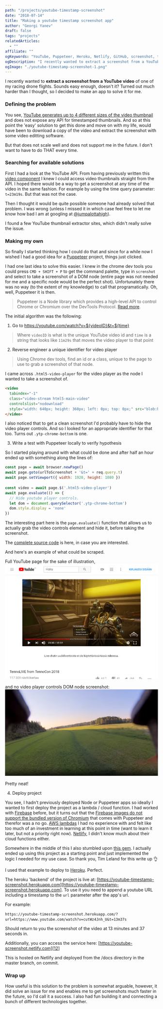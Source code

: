 ```yaml
---
path: "/projects/youtube-timestamp-screenshot"
date: "2018-07-14"
title: "Making a youtube timestamp screenshot app"
author: "Georgi Yanev"
draft: false
tags: "projects"
relatedArticles:
  - ""
affiliate: ""
ogKeywords: "YouTube, Puppeteer, Heroku, Netlify, GitHub, screenshot, timestamp, scrape, learning, developing, making open source, web dev, dev ops, life-long learning, node.js, javascript, es6"
ogDescription: "I recently wanted to extract a screenshot from a YouTube video of one of my racing drone flights. Sounds easy enough, doesn't it? Turned out much harder than I thought, so I decided to make an app to solve it."
ogImage: "./youtube-timestamp-screenshot-1.png"
---
```


I recently wanted to **extract a screenshot from a YouTube video** of one of my racing drone flights. Sounds easy enough, doesn't it? Turned out much harder than I thought, so I decided to make an app to solve it for me.

### Defining the problem

You see, [YouTube generates up to 4 different sizes of the video thumbnail][8] and does not expose any API for timestamped thumbnails. And so at this point the 'easy' solution to get this done and move on with my life, would have been to download a copy of the video and extract the screenshot with some video editting software.

But that does not scale well and does not support me in the future. I don't want to have to do THAT every time.

### Searching for available solutions

First I had a look at the YouTube API. From having previously written this [video component][2] I knew I could access video thumbnails straight from the API. I hoped there would be a way to get a screenshot at any time of the video in the same fashion. For example by using the time query parameter: `t=23m19s`. But that was not the case.

Then I thought it would be quite possible someone had already solved that problem. I was wrong (unless I missed it in which case feel free to let me know how bad I am at googling at [@jumpalottahigh][1]).

I found a few YouTube thumbnail extractor sites, which didn't really solve the issue.

### Making my own

So finally I started thinking how I could do that and since for a while now I wished I had a good idea for a [Puppeteer][3] project, things just clicked.

I had one last idea to solve this easier. I knew in the chrome dev tools you could press `CMD + SHIFT + P` to get the command palette, type in `screnshot` and select to take a screenshot of a DOM node (entire page was not needed for me and a specific node would be the perfect shot). Unfortunately there was no way (to the extent of my knowledge) to call that programatically. Oh, well, Puppeteer it is then.

> Puppeteer is a Node library which provides a high-level API to control Chrome or Chromium over the DevTools Protocol. [Read more][3].

The initial algorithm was the following:

1.  Go to https://youtube.com/watch?v=${videoID}&t=${time}

> Where `videoID` is what is the unique YouTube video id and `time` is a string that looks like `11m29s` that moves the video player to that point

2.  Reverse engineer a unique identifier for video player

> Using Chrome dev tools, find an id or a class, unique to the page to use to grab a screenshot of that node.

I came across `.html5-video-player` for the video player as the node I wanted to take a screenshot of.

```html
<video
  tabindex="-1"
  class="video-stream html5-main-video"
  controlslist="nodownload"
  style="width: 640px; height: 360px; left: 0px; top: 0px;" src="blob:https://www.youtube.com/d631f977-4993-41f2-990d-d1374d8918e9">
</video>
```

I also noticed that to get a clean screenshot I'd probably have to hide the video player controls. And so I looked for an appropriate identifier for that too. Turns out `.ytp-chrome-bottom` is one.

3.  Write a test with Puppeteer locally to verify hypothesis

So I started playing around with what could be done and after half an hour ended up with something along the lines of:

```javascript
const page = await browser.newPage()
await page.goto(urlToScreenshot + '&t=' + req.query.t)
await page.setViewport({ width: 1920, height: 1080 })

const video = await page.$('.html5-video-player')
await page.evaluate(() => {
  // Hide youtube player controls.
  let dom = document.querySelector('.ytp-chrome-bottom')
  dom.style.display = 'none'
})
```

The interesting part here is the `page.evaluate()` function that allows us to actually grab the video controls element and hide it, before taking the screenshot.

The [complete source code][9] is here, in case you are interested.

And here's an example of what could be scraped.

Full YouTube page for the sake of illustration,
![Full page YouTube Puppeteer screenshot](youtube-timestamp-screenshot-1.png)

and no video player controls DOM node screenshot:
![No video player controls DOM node screenshot using Puppeteer](youtube-timestamp-screenshot-2.png)

Pretty neat!

4.  Deploy project

You see, I hadn't previously deployed Node or Puppeteer apps so ideally I wanted to first deploy the project as a lambda / cloud function. I had worked with [Firebase][5] before, but it turns out that the [Firebase images do not support the bundled version of Chromium][10] that comes with Puppeteer and therefor was a no go. [AWS lambdas][6] I had no experience with and felt like too much of an investment in learning at this point in time (want to learn it later, but not a priority right now). [Netlify][4], I didn't know much about their cloud functions either.

Somewhere in the middle of this I also stumbled upon [this gem][11]. I actually ended up using this project as a starting point and just implemented the logic I needed for my use case. So thank you, Tim Leland for this write up 👌

I used that example to deploy to [Heroku][7]. Perfect.

The heroku 'backend' of the project is live at: [https://youtube-timestamp-screenshot.herokuapp.com][https://youtube-timestamp-screenshot.herokuapp.com].
To use it you need to append a youtube URL including a timestamp to the `url` parameter after the app's url.

For example:

`https://youtube-timestamp-screenshot.herokuapp.com/?url=https://www.youtube.com/watch?v=cutWz4Jnh_U&t=13m37s`

Should return to you the screenshot of the video at 13 minutes and 37 seconds in.

Additionally, you can access the service here: [https://youtube-screenshot.netlify.com][12]

This is hosted on Netlify and deployed from the /docs directory in the master branch, on commit.

### Wrap up

How useful is this solution to the problem is somewhat arguable, however, it did solve an issue for me and enables me to get screenshots much faster in the future, so I'd call it a success. I also had fun building it and connecting a bunch of different technologies together.

[0]: Linkslist
[1]: https://twitter.com/jumpalottahigh
[2]: https://github.com/jumpalottahigh/blog.georgi-yanev.com/blob/master/src/components/Video/Video.js
[3]: https://github.com/GoogleChrome/puppeteer
[4]: https://www.netlify.com/
[5]: https://firebase.google.com/
[6]: https://aws.amazon.com/
[7]: https://heroku.com/
[8]: https://developers.google.com/youtube/v3/docs/thumbnails
[9]: https://github.com/jumpalottahigh/youtube-timestamp-screenshot
[10]: https://github.com/GoogleChrome/puppeteer/issues/726
[11]: https://timleland.com/headless-chrome-on-heroku/
[12]: https://youtube-screenshot.netlify.com
